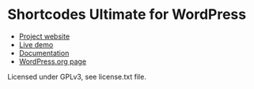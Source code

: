 Shortcodes Ultimate for WordPress
=================================

* [Project website](https://getshortcodes.com/)
* [Live demo](https://getshortcodes.com/shortcodes/)
* [Documentation](http://docs.getshortcodes.com/)
* [WordPress.org page](https://wordpress.org/plugins/shortcodes-ultimate/)

Licensed under GPLv3, see license.txt file.
